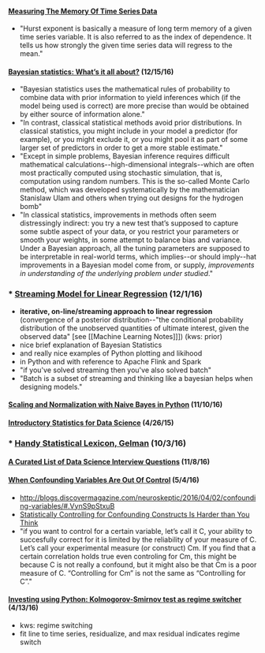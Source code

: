 #### [Measuring The Memory Of Time Series Data](https://prateekvjoshi.com/2016/11/30/measuring-the-memory-of-time-series-data/)
* "Hurst exponent is basically a measure of long term memory of a given time series variable. It is also referred to as the index of dependence. It tells us how strongly the given time series data will regress to the mean."

#### [Bayesian statistics: What’s it all about?](http://andrewgelman.com/2016/12/13/bayesian-statistics-whats/) (12/15/16)
* "Bayesian statistics uses the mathematical rules of probability to combine data with prior information to yield inferences which (if the model being used is correct) are more precise than would be obtained by either source of information alone."
* "In contrast, classical statistical methods avoid prior distributions. In classical statistics, you might include in your model a predictor (for example), or you might exclude it, or you might pool it as part of some larger set of predictors in order to get a more stable estimate."
* "Except in simple problems, Bayesian inference requires difficult mathematical calculations--high-dimensional integrals--which are often most practically computed using stochastic simulation, that is, computation using random numbers. This is the so-called Monte Carlo method, which was developed systematically by the mathematician Stanislaw Ulam and others when trying out designs for the hydrogen bomb"
* "In classical statistics, improvements in methods often seem distressingly indirect: you try a new test that’s supposed to capture some subtle aspect of your data, or you restrict your parameters or smooth your weights, in some attempt to balance bias and variance. Under a Bayesian approach, all the tuning parameters are supposed to be interpretable in real-world terms, which implies--or should imply--hat improvements in a Bayesian model come from, or supply, *improvements in understanding of the underlying problem under studied*."

### * [Streaming Model for Linear Regression](http://koaning.io/bayesian-propto-streaming-algorithms.html) (12/1/16)
* **iterative, on-line/streaming approach to linear regression** (convergence of a posterior distribution--"the conditional probability distribution of the unobserved quantities of ultimate interest, given the observed data" [see [[Machine Learning Notes]]]) (kws: prior)
* nice brief explanation of Bayesian Statistics
* and really nice examples of Python plotting and likihood
* in Python and with reference to Apache Flink and Spark
* "if you've solved streaming then you've also solved batch"
* "Batch is a subset of streaming and thinking like a bayesian helps when designing models."

#### [Scaling and Normalization with Naive Bayes in Python](http://sebastianraschka.com/Articles/2014_about_feature_scaling.html) (11/10/16)

#### [Introductory Statistics for Data Science](http://davegiles.blogspot.com/2015/04/introductory-statistics-for-data-science.html) (4/26/15)

### * [Handy Statistical Lexicon, Gelman](http://andrewgelman.com/2009/05/24/handy_statistic/) (10/3/16)

#### [A Curated List of Data Science Interview Questions](https://www.springboard.com/blog/data-science-interview-questions/) (11/8/16)

#### [When Confounding Variables Are Out Of Control](http://slatestarcodex.com/2016/04/15/links-416-they-cant-link-our-dick/) (5/4/16)
* http://blogs.discovermagazine.com/neuroskeptic/2016/04/02/confounding-variables/#.VynS9pStxuB
* [Statistically Controlling for Confounding Constructs Is Harder than You Think](http://journals.plos.org/plosone/article?id=10.1371/journal.pone.0152719)
* "if you want to control for a certain variable, let’s call it C, your ability to succesfully correct for it is limited by the reliability of your measure of C. Let’s call your experimental measure (or construct) Cm. If you find that a certain correlation holds true even controling for Cm, this might be because C is not really a confound, but it might also be that Cm is a poor measure of C. “Controlling for Cm” is not the same as “Controlling for C”."

#### [Investing using Python: Kolmogorov-Smirnov test as regime switcher](http://www.talaikis.com/kolmogorov-smirnov-test-as-regime-switcher/) (4/13/16)
* kws: regime switching
* fit line to time series, residualize, and max residual indicates regime switch